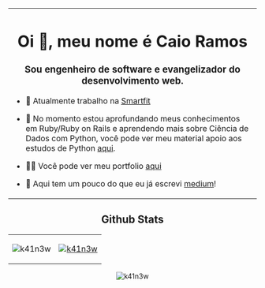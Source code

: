 <table style="width: 100%;">
<tbody>
<tr>
<td>
<h1 align="center">Oi 👋, meu nome é Caio Ramos</h1>  
<h3 align="center">Sou engenheiro de software e evangelizador do desenvolvimento web.</h3>  

- 🔭 Atualmente trabalho na [Smartfit](www.smartfit.com.br)  

- 🌱 No momento estou aprofundando meus conhecimentos em Ruby/Ruby on Rails e aprendendo mais sobre Ciência de Dados com Python, você pode ver meu material apoio aos estudos de Python [aqui](https://drive.google.com/drive/folders/1DzLFkP5fzbwEyPrrNXEmGWbw7FRCNRD5?usp=sharing). 

- 👨‍💻 Você pode ver meu portfolio [aqui](https://k41n3w-portfolio.vercel.app/)  

- 📝 Aqui tem um pouco do que eu já escrevi [medium](https://medium.com/@caio_ramos)!

</td>
</tr>
</tbody>
</table>

<h2 align="center">
  Github Stats  
</h2>

<table align="center" style="width: 100%;"><tbody><tr>
<td style="width=50%;">
 <p align="center"><img align="center" src="https://github-readme-stats.vercel.app/api/top-langs?username=k41n3w&show_icons=true&locale=en&layout=compact" alt="k41n3w" /></p>  
</td>
<td style="width=50%;">
 <a href="https://github.com/ryo-ma/github-profile-trophy"><img src="https://github-profile-trophy.vercel.app/?username=k41n3w&title=Commit,Stars,Repositories&column=3" alt="k41n3w" /></a>  
</td>
</tr></tbody></table>

<p align="center"> <img src="https://komarev.com/ghpvc/?username=k41n3w&label=Profile%20views&color=0e75b6&style=flat" alt="k41n3w" /> </p>  
